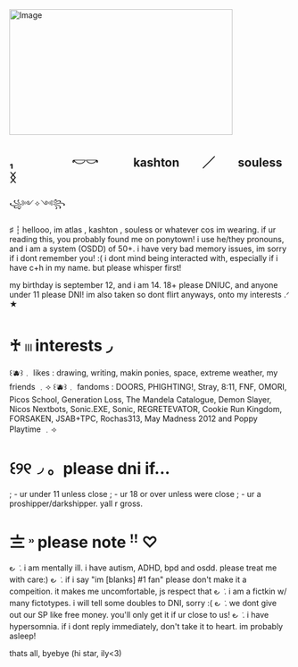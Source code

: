 <img width="400" height="225" alt="Image" src="https://github.com/user-attachments/assets/70badfbb-8b4b-452c-b7d3-807869bcf625" />

## ₁　　　　　𓎢𓎡　　　kashton　　╱　　souless　　ᛝ


꧁༻✧༺꧂

♯ ┆ hellooo, im atlas , kashton , souless or whatever cos im wearing. if ur reading this, you probably found me on ponytown! 
i use he/they pronouns, and i am a system (OSDD) of 50+. i have very bad memory issues, im sorry if i dont remember you! :(
i dont mind being interacted with, especially if i have c+h in my name. but please whisper first! 

my birthday is september 12, and i am 14. 18+ please DNIUC, and anyone under 11 please DNI! im also taken so dont flirt
anyways, onto my interests .ᐟ ★

# ♰ 𓏼  interests ◞

꒰🫐꒱﹒ likes : drawing, writing, makin ponies, space, extreme weather, my friends ﹒⟢
꒰🫐꒱﹒ fandoms : DOORS, PHIGHTING!, Stray, 8:11, FNF, OMORI, Picos School, Generation Loss, The Mandela Catalogue, Demon Slayer, Nicos Nextbots, Sonic.EXE, Sonic, REGRETEVATOR, Cookie Run Kingdom, FORSAKEN, JSAB+TPC, Rochas313, May Madness 2012
and Poppy Playtime ﹒⟢

# ꒰୨୧◞ 。please dni if...⠀

; - ur under 11 unless close
; - ur 18 or over unless were close
; - ur a proshipper/darkshipper. yall r gross.

# 〨   ˒˒   please note    ꜝꜝ ♡

౿ ݁  .            i am mentally ill. i have autism, ADHD, bpd and osdd. please treat me with care:)
౿ ݁  .            if i say "im [blanks] #1 fan" please don't make it a compeition. it makes me uncomfortable, js respect that
౿ ݁  .            i am a fictkin w/ many fictotypes. i will tell some doubles to DNI, sorry :(
౿ ݁  .            we dont give out our SP like free money. you'll only get it if ur close to us!
౿ ݁  .            i have hypersomnia. if i dont reply immediately, don't take it to heart. im probably asleep!

thats all, byebye
(hi star, ily<3)


